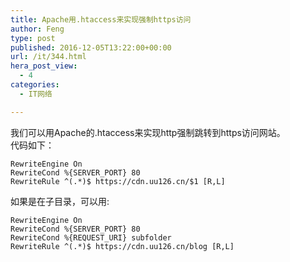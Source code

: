 ```yaml
---
title: Apache用.htaccess来实现强制https访问
author: Feng
type: post
published: 2016-12-05T13:22:00+00:00
url: /it/344.html
hera_post_view:
  - 4
categories:
  - IT网络

---
```

我们可以用Apache的.htaccess来实现http强制跳转到https访问网站。  
代码如下：

    RewriteEngine On
    RewriteCond %{SERVER_PORT} 80
    RewriteRule ^(.*)$ https://cdn.uu126.cn/$1 [R,L]

如果是在子目录，可以用:

    RewriteEngine On
    RewriteCond %{SERVER_PORT} 80
    RewriteCond %{REQUEST_URI} subfolder
    RewriteRule ^(.*)$ https://cdn.uu126.cn/blog [R,L]